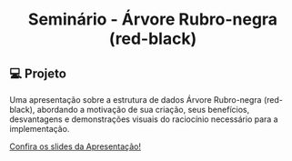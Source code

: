 <h1 align="center">
    Seminário - Árvore Rubro-negra (red-black)
</h1>

<!-- <picture>
  <source media="(prefers-color-scheme: dark)" srcset="./.github/cover.png">
  <source media="(prefers-color-scheme: light)" srcset="./.github/cover_light.png">
  <img alt="Red-black tree seminary module cover" src="/.github/cover_light.png">
</picture> -->

## 💻 Projeto

Uma apresentação sobre a estrutura de dados Árvore Rubro-negra (red-black), abordando a motivação de sua criação, seus benefícios, desvantagens e demonstrações visuais do raciocínio necessário para a implementação.

[Confira os slides da Apresentação! ](https://docs.google.com/presentation/d/1MX6DlRzmEHDsSnrnLNHzYsB-b1RTej4L/edit?usp=sharing&ouid=101558031075219555341&rtpof=true&sd=true)

